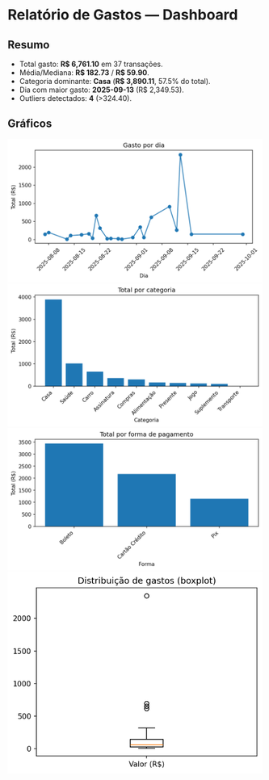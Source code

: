 # Relatório de Gastos — Dashboard

## Resumo
- Total gasto: **R$ 6,761.10** em 37 transações.
- Média/Mediana: **R$ 182.73** / **R$ 59.90**.
- Categoria dominante: **Casa** (**R$ 3,890.11**, 57.5% do total).
- Dia com maior gasto: **2025-09-13** (R$ 2,349.53).
- Outliers detectados: **4** (>324.40).

## Gráficos
![Gasto diário](daily.png)
![Por categoria](by_category.png)
![Por forma de pagamento](by_payment.png)
![Boxplot](boxplot.png)